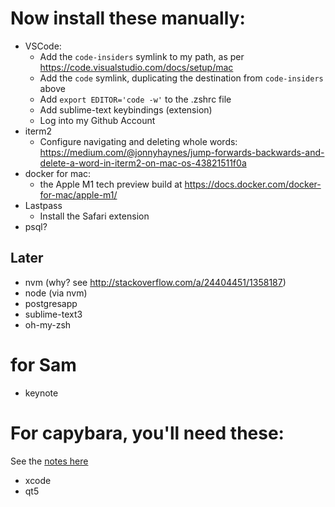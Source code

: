 # Now install these manually:
- VSCode:
   - Add the `code-insiders` symlink to my path, as per https://code.visualstudio.com/docs/setup/mac
   - Add the `code` symlink, duplicating the destination from `code-insiders` above
   - Add `export EDITOR='code -w'` to the .zshrc file
   - Add sublime-text keybindings (extension)
   - Log into my Github Account
- iterm2
   - Configure navigating and deleting whole words:
     https://medium.com/@jonnyhaynes/jump-forwards-backwards-and-delete-a-word-in-iterm2-on-mac-os-43821511f0a
- docker for mac:
   - the Apple M1 tech preview build at https://docs.docker.com/docker-for-mac/apple-m1/ 
- Lastpass
   - Install the Safari extension
- psql?

## Later
- nvm (why? see http://stackoverflow.com/a/24404451/1358187)
- node (via nvm)
- postgresapp
- sublime-text3
- oh-my-zsh

# for Sam
- keynote

# For capybara, you'll need these:
See the [notes here](https://github.com/thoughtbot/capybara-webkit/wiki/Installing-Qt-and-compiling-capybara-webkit)
- xcode
- qt5